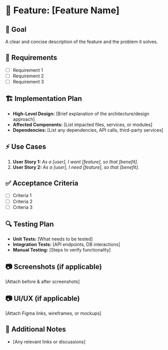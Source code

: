 # 🚀 Feature: [Feature Name]

## 🎯 Goal

A clear and concise description of the feature and the problem it solves.

## 📌 Requirements

- [ ] Requirement 1
- [ ] Requirement 2
- [ ] Requirement 3

## 🏗️ Implementation Plan

- **High-Level Design:** [Brief explanation of the architecture/design approach]
- **Affected Components:** [List impacted files, services, or modules]
- **Dependencies:** [List any dependencies, API calls, third-party services]

## ⚡ Use Cases

1. **User Story 1:** _As a [user], I want [feature], so that [benefit]._
2. **User Story 2:** _As a [user], I need [feature], so that [benefit]._

## ✅ Acceptance Criteria

- [ ] Criteria 1
- [ ] Criteria 2
- [ ] Criteria 3

## 🔍 Testing Plan

- **Unit Tests:** [What needs to be tested]
- **Integration Tests:** [API endpoints, DB interactions]
- **Manual Testing:** [Steps to verify functionality]

## 📷 Screenshots (if applicable)

[Attach before & after screenshots]

## 📷 UI/UX (if applicable)

[Attach Figma links, wireframes, or mockups]

## 🔗 Additional Notes

- [Any relevant links or discussions]

